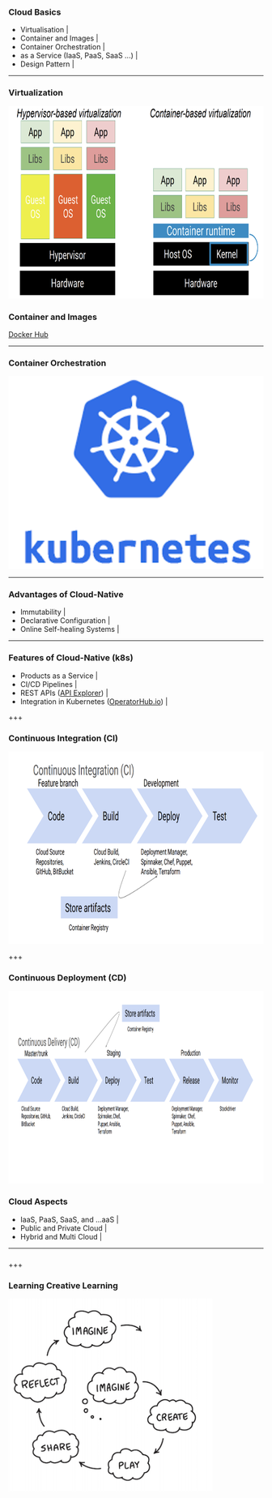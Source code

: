 ### Cloud Basics

- Virtualisation |
- Container and Images |
- Container Orchestration |
- as a Service (IaaS, PaaS, SaaS ...) |
- Design Pattern |

---

### Virtualization


<img src="https://raw.githubusercontent.com/stefanhansatos/gitpitch-template/GCP_Atos_101/assets/image/containers.png" alt="Container" height="380"/>


### Container and Images

[Docker Hub](https://hub.docker.com/search?q=&type=image)

---

### Container Orchestration

<img src="https://raw.githubusercontent.com/stefanhansatos/gitpitch-template/GCP_Atos_101/assets/image/k8s.png" alt="k8s" height="380"/>

---

### Advantages of Cloud-Native

- Immutability |
- Declarative Configuration |
- Online Self-healing Systems |

---

### Features of Cloud-Native (k8s)

- Products as a Service |
- CI/CD Pipelines |
- REST APIs ([API Explorer](https://developers.google.com/apis-explorer/)) |
- Integration in Kubernetes ([OperatorHub.io](https://operatorhub.io/)) |

+++ 

### Continuous Integration (CI)

<img src="https://raw.githubusercontent.com/stefanhansatos/gitpitch-template/GCP_Atos_101/assets/image/continuous-integration.png" alt="Continuous Integration (CI)" height="380"/>

+++

### Continuous Deployment (CD)

<img src="https://raw.githubusercontent.com/stefanhansatos/gitpitch-template/GCP_Atos_101/assets/image/continuous-deployment.png" alt="Continuous Deployment (CD)" height="380"/>


### Cloud Aspects

- IaaS, PaaS, SaaS, and ...aaS |
- Public and Private Cloud |
- Hybrid and Multi Cloud |

---
### 

+++

### Learning Creative Learning

<img src="https://raw.githubusercontent.com/stefanhansatos/gitpitch-template/GCP_Atos_101/assets/image/learningCreativeLearning.png" alt="Learning Creative Learning" height="380"/>

